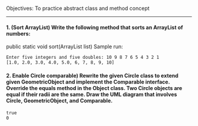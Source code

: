 ###
Objectives: To practice abstract class and method concept
___
#### 1. (Sort ArrayList) Write the following method that sorts an ArrayList of numbers:

public static void sort(ArrayList<Number> list)
 Sample run:
  ```{java}
  Enter five integers and five doubles: 10 9 8 7 6 5 4 3 2 1
[1.0, 2.0, 3.0, 4.0, 5.0, 6, 7, 8, 9, 10]
  ```


#### 2. Enable Circle comparable) Rewrite the given Circle class to extend given GeometricObject and implement the Comparable interface. Override the equals method in the Object class. Two Circle objects are equal if their radii are the same. Draw the UML diagram that involves Circle, GeometricObject, and Comparable.
```
true
0
 ```
